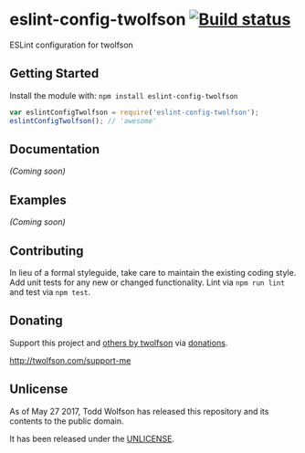 # eslint-config-twolfson [![Build status](https://travis-ci.org/twolfson/eslint-config-twolfson.svg?branch=master)](https://travis-ci.org/twolfson/eslint-config-twolfson)

ESLint configuration for twolfson

## Getting Started
Install the module with: `npm install eslint-config-twolfson`

```js
var eslintConfigTwolfson = require('eslint-config-twolfson');
eslintConfigTwolfson(); // 'awesome'
```

## Documentation
_(Coming soon)_

## Examples
_(Coming soon)_

## Contributing
In lieu of a formal styleguide, take care to maintain the existing coding style. Add unit tests for any new or changed functionality. Lint via `npm run lint` and test via `npm test`.

## Donating
Support this project and [others by twolfson][twolfson-projects] via [donations][twolfson-support-me].

<http://twolfson.com/support-me>

[twolfson-projects]: http://twolfson.com/projects
[twolfson-support-me]: http://twolfson.com/support-me

## Unlicense
As of May 27 2017, Todd Wolfson has released this repository and its contents to the public domain.

It has been released under the [UNLICENSE][].

[UNLICENSE]: UNLICENSE
